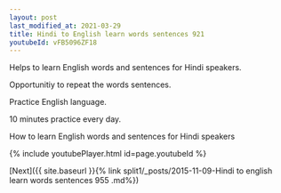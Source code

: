 ```yaml
---
layout: post
last_modified_at: 2021-03-29
title: Hindi to English learn words sentences 921 
youtubeId: vFB5096ZF18
---
```

 
 
Helps to learn English words and sentences for Hindi speakers.

Opportunitiy to repeat the words sentences. 

Practice English language. 
 
10 minutes practice every day. 
 
How to learn English words and sentences for Hindi speakers 
 
{% include youtubePlayer.html id=page.youtubeId %}
 
 
[Next]({{ site.baseurl }}{% link  split1/_posts/2015-11-09-Hindi to english learn words sentences 955 .md%})
 
